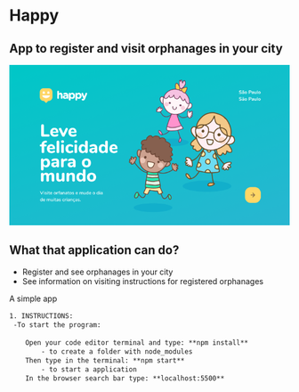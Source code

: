 # Happy
## App to register and visit orphanages in your city

![](/Happy-Interface.png)

## What that application can do?
* Register and see orphanages in your city
* See information on visiting instructions for registered orphanages


A simple app 

```
1. INSTRUCTIONS:
 -To start the program:
    
    Open your code editor terminal and type: **npm install**
        - to create a folder with node_modules
    Then type in the terminal: **npm start**
        - to start a application
    In the browser search bar type: **localhost:5500**
    
```
